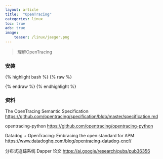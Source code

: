 ```yaml
---
layout: article
title:  "OpenTracing"
categories: linux
toc: true
ads: true
image:
    teaser: /linux/jaeger.png
---
```


> 理解OpenTracing



### 安装  
  
{% highlight bash %}
{% raw %}

{% endraw %}
{% endhighlight %}  


### 资料
The OpenTracing Semantic Specification
https://github.com/opentracing/specification/blob/master/specification.md

opentracing-python
https://github.com/opentracing/opentracing-python


Datadog + OpenTracing: Embracing the open standard for APM
https://www.datadoghq.com/blog/opentracing-datadog-cncf/

分布式追踪系统 Dapper 论文
https://ai.google/research/pubs/pub36356





